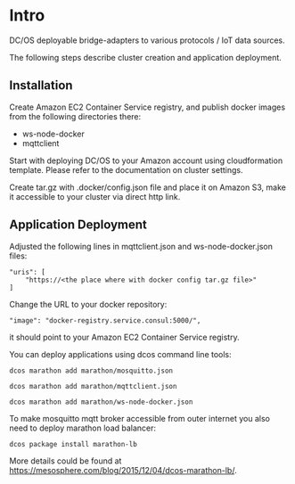 
# Intro

DC/OS deployable bridge-adapters to various protocols / IoT data sources.

The following steps describe cluster creation and application deployment.

## Installation

Create Amazon EC2 Container Service registry, and publish docker images from the following directories there:
* ws-node-docker
* mqttclient

Start with deploying DC/OS to your Amazon account using cloudformation template. Please refer to the documentation on cluster settings.

Create tar.gz with .docker/config.json file and place it on Amazon S3, make it accessible to your cluster via direct http link.

## Application Deployment

Adjusted the following lines in mqttclient.json and ws-node-docker.json files:

    "uris": [
        "https://<the place where with docker config tar.gz file>"
    ]

Change the URL to your docker repository:

	"image": "docker-registry.service.consul:5000/",

it should point to your Amazon EC2 Container Service registry.


You can deploy applications using dcos command line tools:

```dcos marathon add marathon/mosquitto.json```

```dcos marathon add marathon/mqttclient.json```

```dcos marathon add marathon/ws-node-docker.json```


To make mosquitto mqtt broker accessible from outer internet you also need to deploy marathon load balancer:

```dcos package install marathon-lb```

More details could be found at https://mesosphere.com/blog/2015/12/04/dcos-marathon-lb/.